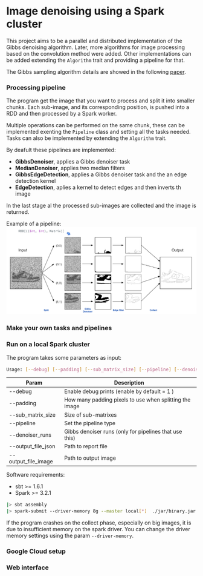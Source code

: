 # Image denoising using a Spark cluster
This project aims to be a parallel and distributed implementation of the Gibbs denoising algorithm. Later, more algorithms for image processing based on the convolution method were added. Other implementations can be added extending the <code>Algorithm</code> trait and providing a pipeline for that.

The Gibbs sampling algorithm details are showed in the following [paper](http://stanford.edu/class/ee367/Winter2018/yue_ee367_win18_report.pdf).

### Processing pipeline
The program get the image that you want to process and split it into smaller chunks. Each sub-image, and its corresponding position, is pushed into a RDD and then processed by a Spark worker.

Multiple operations can be performed on the same chunk, these can be implemented exenting the <code>Pipeline</code> class and setting all the tasks needed. Tasks can also be implemented by extending the <code>Algorithm</code> trait.

By deafult these pipelines are implemented:
- **GibbsDenoiser**, applies a Gibbs denoiser task
- **MedianDenoiser**, applies two median filters
- **GibbsEdgeDetection**, applies a Gibbs denoiser task and the an edge detection kernel
- **EdgeDetection**, aplies a kernel to detect edges and then inverts th image

In the last stage al the processed sub-images are collected and the image is returned.

Example of a pipeline:
![alt text](./docs/pipeline.png)

### Make your own tasks and pipelines



### Run on a local Spark cluster
The program takes some parameters as input:
```bash
Usage: [--debug] [--padding] [--sub_matrix_size] [--pipeline] [--denoiser_runs] [--output_file_json] [--output_file_image] input_file_image
```

|Param|Description|
|-|-|
|--debug|Enable debug prints (enable by default = 1 ) |
|--padding|How many padding pixels to use when splitting the image|
|--sub_matrix_size|Size of sub-matrixes|
|--pipeline|Set the pipeline type|
|--denoiser_runs|Gibbs denoiser runs (only for pipelines that use this)|
|--output_file_json| Path to report file|
|--output_file_image|Path to output image|

Software requirements:
* sbt >= 1.6.1
* Spark >= 3.2.1

```bash
|> sbt assembly
|> spark-submit --driver-memory 8g --master local[*]  ./jar/binary.jar ./data/nike_noisy.png
```
If the program crashes on the collect phase, especially on big images, it is due to insufficient memory on the spark driver. You can change the driver memory settings using the param <code>--driver-memory</code>.


### Google Cloud setup


### Web interface